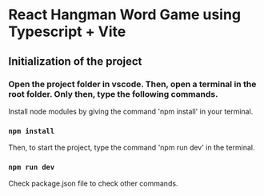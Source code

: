 # React Hangman Word Game using Typescript + Vite

## Initialization of the project

### Open the project folder in vscode. Then, open a terminal in the root folder. Only then, type the following commands.

Install node modules by giving the command 'npm install' in your terminal.

### `npm install`

Then, to start the project, type the command 'npm run dev' in the terminal.

### `npm run dev`

Check package.json file to check other commands.
